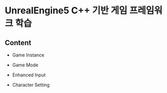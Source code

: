# UnrealEngine5 C++ 기반 게임 프레임워크 학습

## Content
- Game Instance

- Game Mode

- Enhanced Input

- Character Setting
